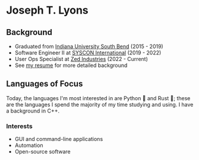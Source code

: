 # Joseph T. Lyons

## Background

- Graduated from [Indiana University South Bend](https://www.iusb.edu/) (2015 - 2019)
- Software Engineer II at [SYSCON International](https://www.syscon-intl.com/plantstar) (2019 - 2022)
- User Ops Specialist at [Zed Industries](https://zed.dev) (2022 - Current)
- See [my resume](https://github.com/JosephTLyons/Resume) for more detailed background

## Languages of Focus

Today, the languages I'm most interested in are Python 🐍 and Rust 🦀; these are the languages I spend the majority of my time studying and using.  I have a background in C++.

### Interests

- GUI and command-line applications
- Automation
- Open-source software
